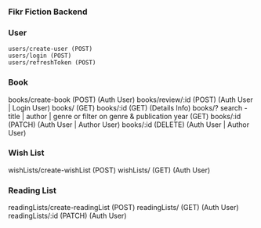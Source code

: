 ### Fikr Fiction Backend

### User

    users/create-user (POST)
    users/login (POST)
    users/refreshToken (POST)

### Book

books/create-book (POST) (Auth User)
books/review/:id (POST) (Auth User | Login User)
books/ (GET)
books/:id (GET) (Details Info)
books/? search - title | author | genre or filter on genre & publication year (GET)
books/:id (PATCH) (Auth User | Author User)
books/:id (DELETE) (Auth User | Author User)

### Wish List

wishLists/create-wishList (POST)
wishLists/ (GET) (Auth User)

### Reading List

readingLists/create-readingList (POST)
readingLists/ (GET) (Auth User)
readingLists/:id (PATCH) (Auth User)
